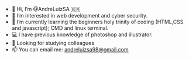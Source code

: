 - 👋 Hi, I’m @AndreLuizSA :brazil:
- 👀 I’m interested in web development and cyber security.
- 🌱 I’m currently learning the beginners holy trinity of coding (HTML,CSS and javascript); CMD and linux terminal.
- :computer: I have previous knowledge of photoshop and illustrator.
- :wave: Looking for studying colleagues
- 📫 You can email me: andreluizsa98@gmail.com

<!---
AndreLuizSA/AndreLuizSA is a ✨ special ✨ repository because its `README.md` (this file) appears on your GitHub profile.
You can click the Preview link to take a look at your changes.
--->
